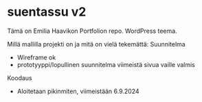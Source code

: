 # suentassu v2
Tämä on Emilia Haavikon Portfolion repo. WordPress teema.

Millä mallilla projekti on ja mitä on vielä tekemättä:
Suunnitelma 
  - Wireframe ok
  - prototyyppi/lopullinen suunnitelma viimeistä sivua vaille valmis

Koodaus
  - Aloitetaan pikinmiten, viimeistään 6.9.2024
